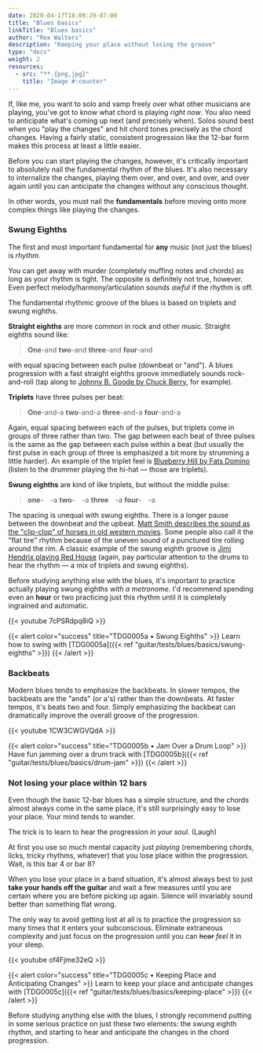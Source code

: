 ```yaml
---
date: 2020-04-17T18:09:29-07:00
title: "Blues basics"
linkTitle: "Blues basics"
author: "Rex Walters"
description: "Keeping your place without losing the groove"
type: "docs"
weight: 2
resources:
  - src: "**.{png,jpg}"
    title: "Image #:counter"
---
```


If, like me, you want to solo and vamp freely over what other musicians are playing, you've got to know what chord is playing *right now*. You also need to anticipate what's coming up next (and precisely when). Solos sound best when you "play the changes" and hit chord tones precisely as the chord changes. Having a fairly static, consistent progression like the 12-bar form makes this process at least a little easier.

Before you can start playing the changes, however, it's critically important to absolutely nail the fundamental rhythm of the blues. It's also necessary to internalize the changes, playing them over, and over, and over, and over again until you can anticipate the changes without any conscious thought.

In other words, you must nail the **fundamentals** before moving onto more complex things like playing the changes.

### Swung Eighths

The first and most important fundamental for **any** music (not just the blues) is *rhythm*.

You can get away with murder (completely muffing notes and chords) as long as your rhythm is tight. The opposite is definitely not true, however. Even  perfect melody/harmony/articulation sounds *awful* if the rhythm is off.

The fundamental rhythmic groove of the blues is based on triplets and swung eighths.

**Straight eighths** are more common in rock and other music. Straight eighths sound like:

> **One**-and **two**-and **three**-and **four**-and

with equal spacing between each pulse (downbeat or "and"). A blues progression with a fast straight eighths groove immediately sounds rock-and-roll (tap along to <a href="https://youtu.be/p0FLZyTZBJ4" target="_blank">Johnny B. Goode by Chuck Berry</a>, for example).

**Triplets** have three pulses per beat:

> **One**-and-a **two**-and-a **three**-and-a **four**-and-a

Again, equal spacing between each of the pulses, but triplets come in groups of three rather than two. The gap between each beat of three pulses is the same as the gap between each pulse within a beat (but usually the first pulse in each group of three is emphasized a bit more by strumming a little harder). An example of the triplet feel is <a href="https://youtu.be/bQQCPrwKzdo" target="_blank">Blueberry Hill by Fats Domino</a> (listen to the drummer playing the hi-hat &mdash; those are triplets).

**Swung eighths** are kind of like triplets, but without the middle pulse:

> **one**-&emsp;-a   **two**-&emsp;-a   **three**&emsp;-a   **four**-&emsp;-a

The spacing is unequal with swung eighths. There is a longer pause between the downbeat and the upbeat. <a href="https://youtu.be/ejr2S7bN0V8?&t=3m22s" target="_blank">Matt Smith describes the sound as the "clip-clop" of horses in old western movies</a>. Some people also call it the "flat tire" rhythm because of the uneven sound of a punctured tire rolling around the rim. A classic example of the swung eighth groove is <a href="https://www.youtube.com/watch?v=n2cygQ3p_-A" target="_blank">Jimi Hendrix playing Red House</a> (again, pay particular attention to the drums to hear the rhythm &mdash; a mix of triplets and swung eighths).

Before studying anything else with the blues, it's important to practice actually playing swung eighths *with a metronome*. I'd recommend spending even an **hour** or two practicing just this rhythm until it is completely ingrained and automatic.

{{< youtube 7cPSRdpq8iQ  >}}

{{< alert color="success" title="TDG0005a • Swung Eighths" >}}
Learn how to swing with [TDG0005a]({{< ref "guitar/tests/blues/basics/swung-eighths" >}})
{{< /alert >}}

### Backbeats

Modern blues tends to emphasize the backbeats. In slower tempos, the backbeats are the "ands" (or a's) rather than the downbeats. At faster tempos, it's beats two and four. Simply emphasizing the backbeat can dramatically improve the overall groove of the progression.

{{< youtube 1CW3CWGVQdA  >}}

{{< alert color="success" title="TDG0005b • Jam Over a Drum Loop" >}}
Have fun jamming over a drum track with [TDG0005b]({{< ref "guitar/tests/blues/basics/drum-jam" >}})
{{< /alert >}}

### Not losing your place within 12 bars

Even though the basic 12-bar blues has a simple structure, and the chords almost always come in the same place, it's still surprisingly easy to lose your place. Your mind tends to wander.

The trick is to learn to hear the progression *in your soul*. (Laugh)

At first you use so much mental capacity just *playing* (remembering chords, licks, tricky rhythms, whatever) that you lose place within the progression. Wait, is this bar 4 or bar 8?

When you lose your place in a band situation, it's almost always best to just **take your hands off the guitar** and wait a few measures until you are certain where you are before picking up again. Silence will invariably sound better than something flat wrong.

The only way to avoid getting lost at all is to practice the progression so many times that it enters your subconscious. Eliminate extraneous complexity and just focus on the progression until you can ~~hear~~ *feel* it in your sleep.

{{< youtube of4Fjme32eQ  >}}

{{< alert color="success" title="TDG0005c • Keeping Place and Anticipating Changes" >}}
Learn to keep your place and anticipate changes with [TDG0005c]({{< ref "guitar/tests/blues/basics/keeping-place" >}})
{{< /alert >}}

Before studying anything else with the blues, I strongly recommend putting in some serious practice on just these two elements: the swung eighth rhythm, and starting to hear and anticipate the changes in the chord progression.
